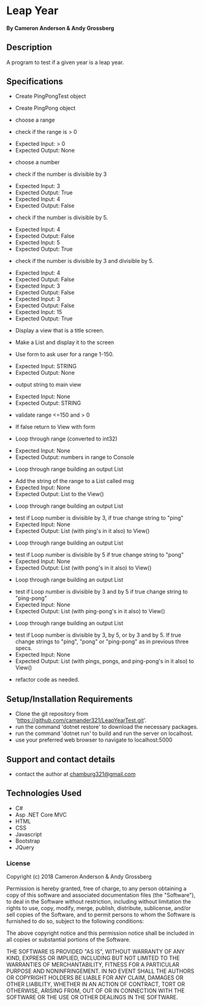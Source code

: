 
# Leap Year

#### By Cameron Anderson & Andy Grossberg

## Description
A program to test if a given year is a leap year.

## Specifications
* Create PingPongTest object

* Create PingPong object

* choose a range

* check if the range is > 0
- Expected Input: <number> > 0
- Expected Output: None

* choose a number

* check if the number is divisible by 3
- Expected Input: 3
- Expected Output: True
- Expected Input: 4
- Expected Output: False

* check if the number is divisible by 5.
- Expected Input: 4
- Expected Output: False
- Expected Input: 5
- Expected Output: True

* check if the number is divisible by 3 and divisible by 5.
- Expected Input: 4
- Expected Output: False
- Expected Input: 3
- Expected Output: False
- Expected Input: 3
- Expected Output: False
- Expected Input: 15
- Expected Output: True

* Display a view that is a title screen.

* Make a List and display it to the screen

* Use form to ask user for a range 1-150.
- Expected Input: STRING
- Expected Output: None

* output string to main view
- Expected Input: None
- Expected Output: STRING

* validate range <=150 and > 0
- If false return to View with form

* Loop through range (converted to int32)
- Expected Input: None
- Expected Output: numbers in range to Console

* Loop through range building an output List
- Add the string of the range to a List called msg
- Expected Input: None
- Expected Output: List to the View()

* Loop through range building an output List
- test if Loop number is divisible by 3, if true change string to "ping"
- Expected Input: None
- Expected Output: List (with ping's in it also) to View()

* Loop through range building an output List
- test if Loop number is divisible by 5 if true change string to "pong"
- Expected Input: None
- Expected Output: List (with pong's in it also) to View()

* Loop through range building an output List
- test if Loop number is divisible by 3 and by 5 if true change string to "ping-pong"
- Expected Input: None
- Expected Output: List (with ping-pong's in it also) to View()

* Loop through range building an output List
- test if Loop number is divisible by 3, by 5, or by 3 and by 5. If true change strings to "ping", "pong" or "ping-pong" as in previous three specs.
- Expected Input: None
- Expected Output: List (with pings, pongs, and ping-pong's in it also) to View()

* refactor code as needed.

## Setup/Installation Requirements

* Clone the git repository from 'https://github.com/camander321/LeapYearTest.git'.
* run the command 'dotnet restore' to download the necessary packages.
* run the command 'dotnet run' to build and run the server on localhost.
* use your preferred web browser to navigate to localhost:5000


## Support and contact details

* contact the author at chamburg321@gmail.com

## Technologies Used

* C#
* Asp .NET Core MVC
* HTML
* CSS
* Javascript
* Bootstrap
* JQuery

### License

Copyright (c) 2018 Cameron Anderson & Andy Grossberg

Permission is hereby granted, free of charge, to any person obtaining a copy of this software and associated documentation files (the "Software"), to deal in the Software without restriction, including without limitation the rights to use, copy, modify, merge, publish, distribute, sublicense, and/or sell copies of the Software, and to permit persons to whom the Software is furnished to do so, subject to the following conditions:

The above copyright notice and this permission notice shall be included in all copies or substantial portions of the Software.

THE SOFTWARE IS PROVIDED "AS IS", WITHOUT WARRANTY OF ANY KIND, EXPRESS OR IMPLIED, INCLUDING BUT NOT LIMITED TO THE WARRANTIES OF MERCHANTABILITY, FITNESS FOR A PARTICULAR PURPOSE AND NONINFRINGEMENT. IN NO EVENT SHALL THE AUTHORS OR COPYRIGHT HOLDERS BE LIABLE FOR ANY CLAIM, DAMAGES OR OTHER LIABILITY, WHETHER IN AN ACTION OF CONTRACT, TORT OR OTHERWISE, ARISING FROM, OUT OF OR IN CONNECTION WITH THE SOFTWARE OR THE USE OR OTHER DEALINGS IN THE SOFTWARE.

